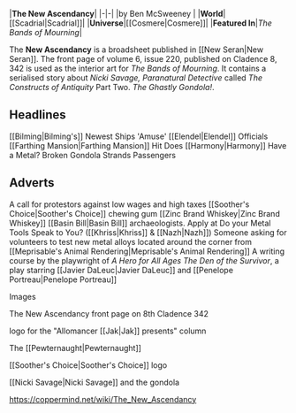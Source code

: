 |**The New Ascendancy**|
|-|-|
|by  Ben McSweeney |
|**World**|[[Scadrial\|Scadrial]]|
|**Universe**|[[Cosmere\|Cosmere]]|
|**Featured In**|*The Bands of Mourning*|

The **New Ascendancy** is a broadsheet published in [[New Seran\|New Seran]].
The front page of volume 6, issue 220, published on Cladence 8, 342 is used as the interior art for *The Bands of Mourning*.
It contains a serialised story about *Nicki Savage, Paranatural Detective* called *The Constructs of Antiquity* Part Two. *The Ghastly Gondola!*.

## Headlines

[[Bilming\|Bilming's]] Newest Ships 'Amuse' [[Elendel\|Elendel]] Officials
[[Farthing Mansion\|Farthing Mansion]] Hit
Does [[Harmony\|Harmony]] Have a Metal?
Broken Gondola Strands Passengers

## Adverts

A call for protestors against low wages and high taxes
[[Soother's Choice\|Soother's Choice]] chewing gum
 [[Zinc Brand Whiskey\|Zinc Brand Whiskey]]
[[Basin Bill\|Basin Bill]] archaeologists. Apply at 
Do your Metal Tools Speak to You? ([[Khriss\|Khriss]] & [[Nazh\|Nazh]])
Someone asking for volunteers to test new metal alloys located around the corner from [[Meprisable's Animal Rendering\|Meprisable's Animal Rendering]]
A writing course by the playwright of *A Hero for All Ages*
*The Den of the Survivor*, a play starring [[Javier DaLeuc\|Javier DaLeuc]] and [[Penelope Portreau\|Penelope Portreau]]


Images



The New Ascendancy front page on 8th Cladence 342






logo for the "Allomancer [[Jak\|Jak]] presents" column






The [[Pewternaught\|Pewternaught]]






[[Soother's Choice\|Soother's Choice]] logo






[[Nicki Savage\|Nicki Savage]] and the gondola






https://coppermind.net/wiki/The_New_Ascendancy